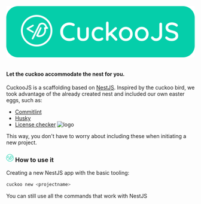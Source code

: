 <div style="display:flex; align-items:center; justify-content:center">
  <img alt="logo" src="./assets/banner-filled.svg" width="100%" />
</div>
<br />

#### Let the cuckoo accommodate the nest for you.

CuckooJS is a scaffolding based on <a href="https://nestjs.com/" target="_blank">NestJS</a>. Inspired by the cuckoo bird, we took advantage of the already created nest and included our own easter eggs, such as:
- <a href="https://commitlint.js.org/#/" target="_blank">Commitlint</a>
- <a href="https://www.npmjs.com/package/husky" target="_blank">Husky</a>
- <a href="https://www.npmjs.com/package/@guidesmiths/license-checker" target="_blank">License checker</a> <img alt="logo" src="https://github.com/guidesmiths/license-checker/blob/6e96b2d9a93e3838931e87f8f63af7f144811689/assets/logo.png?raw=true" width="20px" />

This way, you don't have to worry about including these when initiating a new project. 



### <img alt="logo" src="./assets/logo.svg" width="20px" />  How to use it

Creating a new NestJS app with the basic tooling:

```bash
cuckoo new <projectname>
```


You can still use all the commands that work with NestJS

